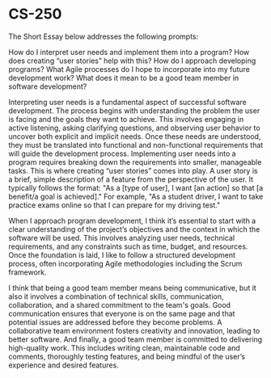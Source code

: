 # CS-250
The Short Essay below addresses the following prompts:

How do I interpret user needs and implement them into a program? How does creating “user stories” help with this?
How do I approach developing programs? What Agile processes do I hope to incorporate into my future development work?
What does it mean to be a good team member in software development?

Interpreting user needs is a fundamental aspect of successful software development. The process begins with understanding the problem the user is facing and the goals they want to achieve. This involves engaging in active listening, asking clarifying questions, and observing user behavior to uncover both explicit and implicit needs. Once these needs are understood, they must be translated into functional and non-functional requirements that will guide the development process. Implementing user needs into a program requires breaking down the requirements into smaller, manageable tasks. This is where creating “user stories” comes into play. A user story is a brief, simple description of a feature from the perspective of the user. It typically follows the format: "As a [type of user], I want [an action] so that [a benefit/a goal is achieved]." For example, "As a student driver, I want to take practice exams online so that I can prepare for my driving test." 

When I approach program development, I think it’s essential to start with a clear understanding of the project’s objectives and the context in which the software will be used. This involves analyzing user needs, technical requirements, and any constraints such as time, budget, and resources. Once the foundation is laid, I like to follow a structured development process, often incorporating Agile methodologies including the Scrum framework.

I think that being a good team member means being communicative, but it also it involves a combination of technical skills, communication, collaboration, and a shared commitment to the team's goals. Good communication ensures that everyone is on the same page and that potential issues are addressed before they become problems. A collaborative team environment fosters creativity and innovation, leading to better software. And finally, a good team member is committed to delivering high-quality work. This includes writing clean, maintainable code and comments, thoroughly testing features, and being mindful of the user’s experience and desired features.

